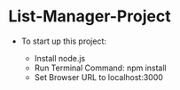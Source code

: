 # List-Manager-Project  

- To start up this project:

  - Install node.js
  - Run Terminal Command: npm install
  - Set Browser URL to localhost:3000  

  

